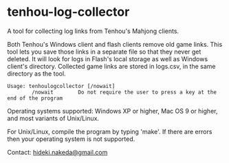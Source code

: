 tenhou-log-collector
====================

A tool for collecting log links from Tenhou's Mahjong clients.

Both Tenhou's Windows client and flash clients remove old game links. This tool lets you save those links in a separate file so that they never get deleted. It will look for logs in Flash's local storage as well as Windows client's directory. Collected game links are stored in logs.csv, in the same directory as the tool.

```
Usage: tenhoulogcollector [/nowait]
        /nowait        Do not require the user to press a key at the end of the program
```

Operating systems supported: Windows XP or higher, Mac OS 9 or higher, and most variants of Unix/Linux.

For Unix/Linux, compile the program by typing 'make'. If there are errors then your operating system is not supported.

Contact: hideki.nakeda@gmail.com